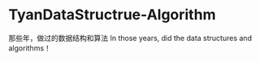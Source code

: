 TyanDataStructrue-Algorithm
===========================

那些年，做过的数据结构和算法
In those years, did the data structures and algorithms！
